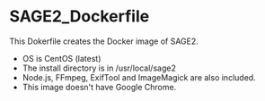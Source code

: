# SAGE2_Dockerfile
This Dokerfile creates the Docker image of SAGE2.
- OS is CentOS (latest)
- The install directory is in /usr/local/sage2
- Node.js, FFmpeg, ExifTool and ImageMagick are also included.
- This image doesn't have Google Chrome.
